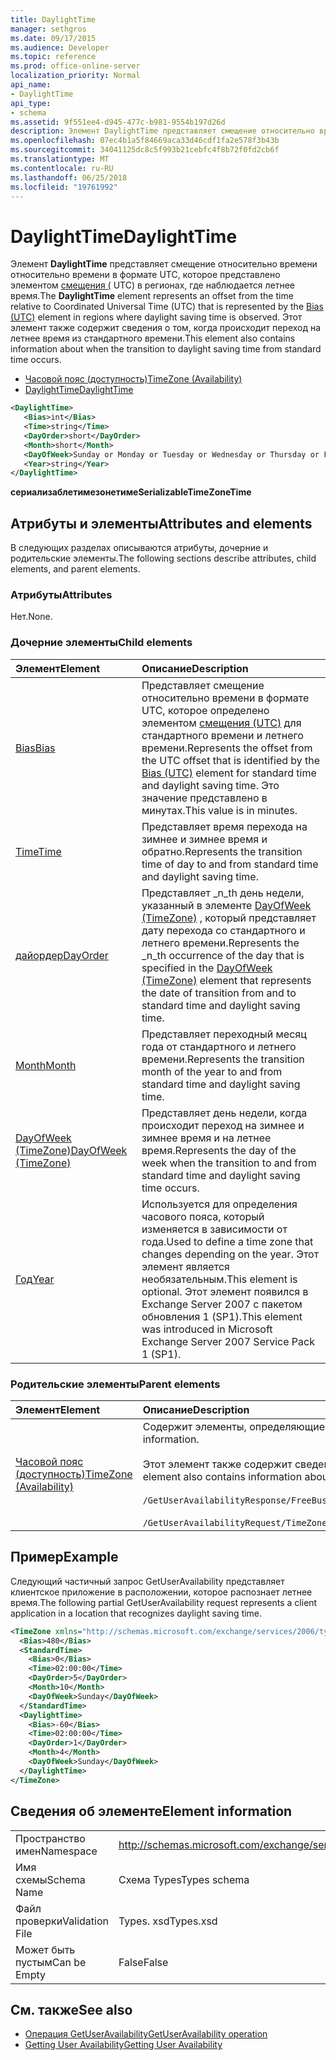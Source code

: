 ```yaml
---
title: DaylightTime
manager: sethgros
ms.date: 09/17/2015
ms.audience: Developer
ms.topic: reference
ms.prod: office-online-server
localization_priority: Normal
api_name:
- DaylightTime
api_type:
- schema
ms.assetid: 9f551ee4-d945-477c-b981-9554b197d26d
description: Элемент DaylightTime представляет смещение относительно времени относительно времени в формате UTC, которое представлено элементом смещения (UTC) в регионах, где наблюдается летнее время. Этот элемент также содержит сведения о том, когда происходит переход на летнее время из стандартного времени.
ms.openlocfilehash: 07ec4b1a5f84669aca33d46cdf1fa2e578f3b43b
ms.sourcegitcommit: 34041125dc8c5f993b21cebfc4f8b72f0fd2cb6f
ms.translationtype: MT
ms.contentlocale: ru-RU
ms.lasthandoff: 06/25/2018
ms.locfileid: "19761992"
---
```

# <a name="daylighttime"></a><span data-ttu-id="dc324-104">DaylightTime</span><span class="sxs-lookup"><span data-stu-id="dc324-104">DaylightTime</span></span>

<span data-ttu-id="dc324-105">Элемент **DaylightTime** представляет смещение относительно времени относительно времени в формате UTC, которое представлено элементом [смещения (](bias-utc.md) UTC) в регионах, где наблюдается летнее время.</span><span class="sxs-lookup"><span data-stu-id="dc324-105">The **DaylightTime** element represents an offset from the time relative to Coordinated Universal Time (UTC) that is represented by the [Bias (UTC)](bias-utc.md) element in regions where daylight saving time is observed.</span></span> <span data-ttu-id="dc324-106">Этот элемент также содержит сведения о том, когда происходит переход на летнее время из стандартного времени.</span><span class="sxs-lookup"><span data-stu-id="dc324-106">This element also contains information about when the transition to daylight saving time from standard time occurs.</span></span> 
  
- [<span data-ttu-id="dc324-107">Часовой пояс (доступность)</span><span class="sxs-lookup"><span data-stu-id="dc324-107">TimeZone (Availability)</span></span>](timezone-availability.md) 
- [<span data-ttu-id="dc324-108">DaylightTime</span><span class="sxs-lookup"><span data-stu-id="dc324-108">DaylightTime</span></span>](daylighttime.md)
  
```xml
<DaylightTime>
   <Bias>int</Bias>
   <Time>string</Time>
   <DayOrder>short</DayOrder>
   <Month>short</Month>
   <DayOfWeek>Sunday or Monday or Tuesday or Wednesday or Thursday or Friday or Saturday</DayOfWeek>
   <Year>string</Year>
</DaylightTime>
```

<span data-ttu-id="dc324-109">**сериализаблетимезонетиме**</span><span class="sxs-lookup"><span data-stu-id="dc324-109">**SerializableTimeZoneTime**</span></span>

## <a name="attributes-and-elements"></a><span data-ttu-id="dc324-110">Атрибуты и элементы</span><span class="sxs-lookup"><span data-stu-id="dc324-110">Attributes and elements</span></span>

<span data-ttu-id="dc324-111">В следующих разделах описываются атрибуты, дочерние и родительские элементы.</span><span class="sxs-lookup"><span data-stu-id="dc324-111">The following sections describe attributes, child elements, and parent elements.</span></span>
  
### <a name="attributes"></a><span data-ttu-id="dc324-112">Атрибуты</span><span class="sxs-lookup"><span data-stu-id="dc324-112">Attributes</span></span>

<span data-ttu-id="dc324-113">Нет.</span><span class="sxs-lookup"><span data-stu-id="dc324-113">None.</span></span>
  
### <a name="child-elements"></a><span data-ttu-id="dc324-114">Дочерние элементы</span><span class="sxs-lookup"><span data-stu-id="dc324-114">Child elements</span></span>

|<span data-ttu-id="dc324-115">**Элемент**</span><span class="sxs-lookup"><span data-stu-id="dc324-115">**Element**</span></span>|<span data-ttu-id="dc324-116">**Описание**</span><span class="sxs-lookup"><span data-stu-id="dc324-116">**Description**</span></span>|
|:-----|:-----|
|[<span data-ttu-id="dc324-117">Bias</span><span class="sxs-lookup"><span data-stu-id="dc324-117">Bias</span></span>](bias.md) <br/> |<span data-ttu-id="dc324-118">Представляет смещение относительно времени в формате UTC, которое определено элементом [смещения (UTC)](bias-utc.md) для стандартного времени и летнего времени.</span><span class="sxs-lookup"><span data-stu-id="dc324-118">Represents the offset from the UTC offset that is identified by the [Bias (UTC)](bias-utc.md) element for standard time and daylight saving time.</span></span> <span data-ttu-id="dc324-119">Это значение представлено в минутах.</span><span class="sxs-lookup"><span data-stu-id="dc324-119">This value is in minutes.</span></span>  <br/> |
|[<span data-ttu-id="dc324-120">Time</span><span class="sxs-lookup"><span data-stu-id="dc324-120">Time</span></span>](time.md) <br/> |<span data-ttu-id="dc324-121">Представляет время перехода на зимнее и зимнее время и обратно.</span><span class="sxs-lookup"><span data-stu-id="dc324-121">Represents the transition time of day to and from standard time and daylight saving time.</span></span>  <br/> |
|[<span data-ttu-id="dc324-122">дайордер</span><span class="sxs-lookup"><span data-stu-id="dc324-122">DayOrder</span></span>](dayorder.md) <br/> |<span data-ttu-id="dc324-123">Представляет _n_th день недели, указанный в элементе [DayOfWeek (TimeZone)](dayofweek-timezone.md) , который представляет дату перехода со стандартного и летнего времени.</span><span class="sxs-lookup"><span data-stu-id="dc324-123">Represents the  _n_th occurrence of the day that is specified in the [DayOfWeek (TimeZone)](dayofweek-timezone.md) element that represents the date of transition from and to standard time and daylight saving time.</span></span>  <br/> |
|[<span data-ttu-id="dc324-124">Month</span><span class="sxs-lookup"><span data-stu-id="dc324-124">Month</span></span>](month.md) <br/> |<span data-ttu-id="dc324-125">Представляет переходный месяц года от стандартного и летнего времени.</span><span class="sxs-lookup"><span data-stu-id="dc324-125">Represents the transition month of the year to and from standard time and daylight saving time.</span></span>  <br/> |
|[<span data-ttu-id="dc324-126">DayOfWeek (TimeZone)</span><span class="sxs-lookup"><span data-stu-id="dc324-126">DayOfWeek (TimeZone)</span></span>](dayofweek-timezone.md) <br/> |<span data-ttu-id="dc324-127">Представляет день недели, когда происходит переход на зимнее и зимнее время и на летнее время.</span><span class="sxs-lookup"><span data-stu-id="dc324-127">Represents the day of the week when the transition to and from standard time and daylight saving time occurs.</span></span>  <br/> |
|[<span data-ttu-id="dc324-128">Год</span><span class="sxs-lookup"><span data-stu-id="dc324-128">Year</span></span>](year.md) <br/> |<span data-ttu-id="dc324-129">Используется для определения часового пояса, который изменяется в зависимости от года.</span><span class="sxs-lookup"><span data-stu-id="dc324-129">Used to define a time zone that changes depending on the year.</span></span> <span data-ttu-id="dc324-130">Этот элемент является необязательным.</span><span class="sxs-lookup"><span data-stu-id="dc324-130">This element is optional.</span></span> <span data-ttu-id="dc324-131">Этот элемент появился в Exchange Server 2007 с пакетом обновления 1 (SP1).</span><span class="sxs-lookup"><span data-stu-id="dc324-131">This element was introduced in Microsoft Exchange Server 2007 Service Pack 1 (SP1).</span></span>  <br/> |
   
### <a name="parent-elements"></a><span data-ttu-id="dc324-132">Родительские элементы</span><span class="sxs-lookup"><span data-stu-id="dc324-132">Parent elements</span></span>

|<span data-ttu-id="dc324-133">**Элемент**</span><span class="sxs-lookup"><span data-stu-id="dc324-133">**Element**</span></span>|<span data-ttu-id="dc324-134">**Описание**</span><span class="sxs-lookup"><span data-stu-id="dc324-134">**Description**</span></span>|
|:-----|:-----|
|[<span data-ttu-id="dc324-135">Часовой пояс (доступность)</span><span class="sxs-lookup"><span data-stu-id="dc324-135">TimeZone (Availability)</span></span>](timezone-availability.md) <br/> | <span data-ttu-id="dc324-136">Содержит элементы, определяющие сведения о часовом поясе.</span><span class="sxs-lookup"><span data-stu-id="dc324-136">Contains elements that identify time zone information.</span></span><br/><br/><span data-ttu-id="dc324-137">Этот элемент также содержит сведения о переходе со стандартного времени на летнее время.</span><span class="sxs-lookup"><span data-stu-id="dc324-137">This element also contains information about the transition between standard time and daylight saving time.</span></span><br/><br/>`/GetUserAvailabilityResponse/FreeBusyResponseArray/FreeBusyResponse/FreeBusyView/WorkingHours/TimeZone` <br/><br/>`/GetUserAvailabilityRequest/TimeZone` <br/> |
   
## <a name="example"></a><span data-ttu-id="dc324-138">Пример</span><span class="sxs-lookup"><span data-stu-id="dc324-138">Example</span></span>

<span data-ttu-id="dc324-139">Следующий частичный запрос GetUserAvailability представляет клиентское приложение в расположении, которое распознает летнее время.</span><span class="sxs-lookup"><span data-stu-id="dc324-139">The following partial GetUserAvailability request represents a client application in a location that recognizes daylight saving time.</span></span>
  
```xml
<TimeZone xmlns="http://schemas.microsoft.com/exchange/services/2006/types">
  <Bias>480</Bias>
  <StandardTime>
    <Bias>0</Bias>
    <Time>02:00:00</Time>
    <DayOrder>5</DayOrder>
    <Month>10</Month>
    <DayOfWeek>Sunday</DayOfWeek>
  </StandardTime>
  <DaylightTime>
    <Bias>-60</Bias>
    <Time>02:00:00</Time>
    <DayOrder>1</DayOrder>
    <Month>4</Month>
    <DayOfWeek>Sunday</DayOfWeek>
  </DaylightTime>
</TimeZone>
```

## <a name="element-information"></a><span data-ttu-id="dc324-140">Сведения об элементе</span><span class="sxs-lookup"><span data-stu-id="dc324-140">Element information</span></span>

|||
|:-----|:-----|
|<span data-ttu-id="dc324-141">Пространство имен</span><span class="sxs-lookup"><span data-stu-id="dc324-141">Namespace</span></span>  <br/> |http://schemas.microsoft.com/exchange/services/2006/types  <br/> |
|<span data-ttu-id="dc324-142">Имя схемы</span><span class="sxs-lookup"><span data-stu-id="dc324-142">Schema Name</span></span>  <br/> |<span data-ttu-id="dc324-143">Схема Types</span><span class="sxs-lookup"><span data-stu-id="dc324-143">Types schema</span></span>  <br/> |
|<span data-ttu-id="dc324-144">Файл проверки</span><span class="sxs-lookup"><span data-stu-id="dc324-144">Validation File</span></span>  <br/> |<span data-ttu-id="dc324-145">Types. xsd</span><span class="sxs-lookup"><span data-stu-id="dc324-145">Types.xsd</span></span>  <br/> |
|<span data-ttu-id="dc324-146">Может быть пустым</span><span class="sxs-lookup"><span data-stu-id="dc324-146">Can be Empty</span></span>  <br/> |<span data-ttu-id="dc324-147">False</span><span class="sxs-lookup"><span data-stu-id="dc324-147">False</span></span>  <br/> |
   
## <a name="see-also"></a><span data-ttu-id="dc324-148">См. также</span><span class="sxs-lookup"><span data-stu-id="dc324-148">See also</span></span>

- [<span data-ttu-id="dc324-149">Операция GetUserAvailability</span><span class="sxs-lookup"><span data-stu-id="dc324-149">GetUserAvailability operation</span></span>](getuseravailability-operation.md)
- [<span data-ttu-id="dc324-150">Getting User Availability</span><span class="sxs-lookup"><span data-stu-id="dc324-150">Getting User Availability</span></span>](http://msdn.microsoft.com/library/d4133fcb-9b0f-4e6b-aadf-a389da83516a%28Office.15%29.aspx)


